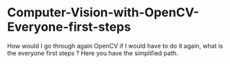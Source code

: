 # Computer-Vision-with-OpenCV-Everyone-first-steps
How would I go through again OpenCV if I would have to do it again, what is the everyone first steps ? 
Here you have the simplified path.
